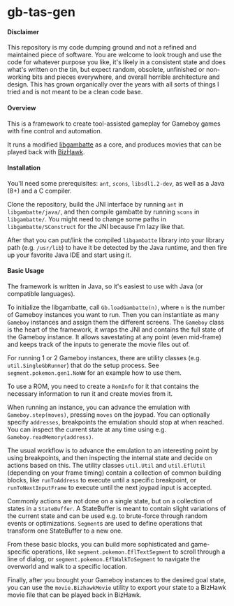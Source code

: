 gb-tas-gen
==========

#### Disclaimer

This repository is my code dumping ground and not a refined and maintained piece of software. You are welcome to look trough and use the code for whatever purpose you like, it's likely in a consistent state and does what's written on the tin, but expect random, obsolete, unfinished or non-working bits and pieces everywhere, and overall horrible architecture and design. This has grown organically over the years with all sorts of things I tried and is not meant to be a clean code base.

#### Overview

This is a framework to create tool-assisted gameplay for Gameboy games with fine control and automation.

It runs a modified [libgambatte](https://github.com/sinamas/gambatte) as a core, and produces movies that can be played back with [BizHawk](https://github.com/TASVideos/BizHawk).

#### Installation

You'll need some prerequisites: `ant`, `scons`, `libsdl1.2-dev`, as well as a Java (8+) and a C compiler.

Clone the repository, build the JNI interface by running `ant` in `libgambatte/java/`, and then compile gambatte by running `scons` in `libgambatte/`. You might need to change some paths in `libgambatte/SConstruct` for the JNI because I'm lazy like that.

After that you can put/link the compiled `libgambatte` library into your library path (e.g. `/usr/lib`) to have it be detected by the Java runtime, and then fire up your favorite Java IDE and start using it.

#### Basic Usage

The framework is written in Java, so it's easiest to use with Java (or compatible languages).

To initialize the libgambatte, call `Gb.loadGambatte(n)`, where `n` is the number of Gameboy instances you want to run. Then you can instantiate as many `Gameboy` instances and assign them the different screens. The `Gameboy` class is the heart of the framework, it wraps the JNI and contains the full state of the Gameboy instance. It allows savestating at any point (even mid-frame) and keeps track of the inputs to generate the movie files out of.

For running 1 or 2 Gameboy instances, there are utility classes (e.g. `util.SingleGbRunner`) that do the setup process. See `segment.pokemon.gen1.NoWW` for an example how to use them.

To use a ROM, you need to create a `RomInfo` for it that contains the necessary information to run it and create movies from it.

When running an instance, you can advance the emulation with `Gameboy.step(moves)`, pressing `moves` on the joypad. You can optionally specify `addresses`, breakpoints the emulation should stop at when reached. You can inspect the current state at any time using e.g. `Gameboy.readMemory(address)`.

The usual workflow is to advance the emulation to an interesting point by using breakpoints, and then inspecting the internal state and decide on actions based on this. The utility classes `util.Util` and `util.EflUtil` (depending on your frame timing) contain a collection of common building blocks, like `runToAddress` to execute until a specific breakpoint, or `runToNextInputFrame` to execute until the next joypad input is accepted.

Commonly actions are not done on a single state, but on a collection of states in a `StateBuffer`.
A StateBuffer is meant to contain slight variations of the current state and can be used e.g. to brute-force through random events or optimizations.
`Segment`s are used to define operations that transform one StateBuffer to a new one.

From these basic blocks, you can build more sophisticated and game-specific operations, like `segment.pokemon.EflTextSegment` to scroll through a line of dialog, or `segment.pokemon.EflWalkToSegment` to navigate the overworld and walk to a specific location.

Finally, after you brought your Gameboy instances to the desired goal state, you can use the `movie.BizhawkMovie` utility to export your state to a BizHawk movie file that can be played back in BizHawk.


